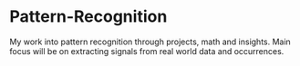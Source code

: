 # Pattern-Recognition
My work into pattern recognition through projects, math and insights. Main focus will be on extracting signals from real world data and occurrences.
